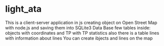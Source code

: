 # light_ata
This is a client-server application in js 
creating object on Open Street Map with node.js and saving them into SQLite3 Data Base
few tables inside: objects with coordinates and TP with TP statistics
also there is a table lines with information about lines
You can create ibjects and lines on the map 
